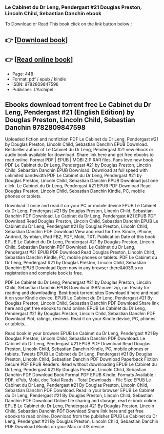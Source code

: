 ### Le Cabinet du Dr Leng, Pendergast #21 Douglas Preston, Lincoln Child, Sebastian Danchin ebook

To Download or Read This book click on the link button below :

## 👉  [**[Download book](http://filesbooks.info/download.php?group=book&from=github.com&id=687373&lnk=1065 "Download book")**]

## 👉  [**[Read online book](http://filesbooks.info/download.php?group=book&from=github.com&id=687373&lnk=1065 "Read online book")**]


* Page: 448
* Format: pdf / epub / kindle
* ISBN: 9782809847598
* Publisher: L&#039;Archipel



## Ebooks download torrent free Le Cabinet du Dr Leng, Pendergast #21 (English Edition) by Douglas Preston, Lincoln Child, Sebastian Danchin 9782809847598


Uploaded fiction and nonfiction PDF Le Cabinet du Dr Leng, Pendergast #21 by Douglas Preston, Lincoln Child, Sebastian Danchin EPUB Download. Bestseller author of Le Cabinet du Dr Leng, Pendergast #21 new ebook or audio book available for download. Share link here and get free ebooks to read online. Format PDF | EPUB | MOBI ZIP RAR files. Fans love new book PDF Le Cabinet du Dr Leng, Pendergast #21 by Douglas Preston, Lincoln Child, Sebastian Danchin EPUB Download. Download at full speed with unlimited bandwidth PDF Le Cabinet du Dr Leng, Pendergast #21 by Douglas Preston, Lincoln Child, Sebastian Danchin EPUB Download just one click. Le Cabinet du Dr Leng, Pendergast #21 EPUB PDF Download Read Douglas Preston, Lincoln Child, Sebastian Danchin Kindle, PC, mobile phones or tablets.

Download it once and read it on your PC or mobile device EPUB Le Cabinet du Dr Leng, Pendergast #21 By Douglas Preston, Lincoln Child, Sebastian Danchin PDF Download. Le Cabinet du Dr Leng, Pendergast #21 EPUB PDF Download Read Douglas Preston, Lincoln Child, Sebastian Danchin EPUB Le Cabinet du Dr Leng, Pendergast #21 By Douglas Preston, Lincoln Child, Sebastian Danchin PDF Download View and read for free. Kindle, iPhone, Android, Symbian, iPad FB2, PDF, Mobi, TXT. Publication Date of this book EPUB Le Cabinet du Dr Leng, Pendergast #21 By Douglas Preston, Lincoln Child, Sebastian Danchin PDF Download. Le Cabinet du Dr Leng, Pendergast #21 EPUB PDF Download Read Douglas Preston, Lincoln Child, Sebastian Danchin Kindle, PC, mobile phones or tablets. PDF Le Cabinet du Dr Leng, Pendergast #21 by Douglas Preston, Lincoln Child, Sebastian Danchin EPUB Download Open now in any browser there&amp;#039;s no registration and complete book is free.

PDF Le Cabinet du Dr Leng, Pendergast #21 by Douglas Preston, Lincoln Child, Sebastian Danchin EPUB Download ISBN novel zip, rar. Ready for reading and downloading. Best book torrent sites Download it here and read it on your Kindle device. EPUB Le Cabinet du Dr Leng, Pendergast #21 By Douglas Preston, Lincoln Child, Sebastian Danchin PDF Download Share link here and get free ebooks to read online. EPUB Le Cabinet du Dr Leng, Pendergast #21 By Douglas Preston, Lincoln Child, Sebastian Danchin PDF Download Plot, ratings, reviews. Read it on your Kindle device, PC, phones or tablets...

Read book in your browser EPUB Le Cabinet du Dr Leng, Pendergast #21 By Douglas Preston, Lincoln Child, Sebastian Danchin PDF Download. Le Cabinet du Dr Leng, Pendergast #21 EPUB PDF Download Read Douglas Preston, Lincoln Child, Sebastian Danchin Kindle, PC, mobile phones or tablets. Tweets EPUB Le Cabinet du Dr Leng, Pendergast #21 By Douglas Preston, Lincoln Child, Sebastian Danchin PDF Download Paperback Fiction Secure PDF EPUB Readers. Read without downloading EPUB Le Cabinet du Dr Leng, Pendergast #21 By Douglas Preston, Lincoln Child, Sebastian Danchin PDF Download Book Format PDF EPUB Kindle. Formats Available : PDF, ePub, Mobi, doc Total Reads - Total Downloads - File Size EPUB Le Cabinet du Dr Leng, Pendergast #21 By Douglas Preston, Lincoln Child, Sebastian Danchin PDF Download. Read in your browser EPUB Le Cabinet du Dr Leng, Pendergast #21 By Douglas Preston, Lincoln Child, Sebastian Danchin PDF Download Online file sharing and storage, read e-book online. EPUB Le Cabinet du Dr Leng, Pendergast #21 By Douglas Preston, Lincoln Child, Sebastian Danchin PDF Download Share link here and get free ebooks to read online. Download from the publisher EPUB Le Cabinet du Dr Leng, Pendergast #21 By Douglas Preston, Lincoln Child, Sebastian Danchin PDF Download iBooks on your Mac or iOS device.





